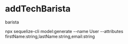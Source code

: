 # addTechBarista
barista 

npx sequelize-cli model:generate --name User --attributes firstName:string,lastName:string,email:string